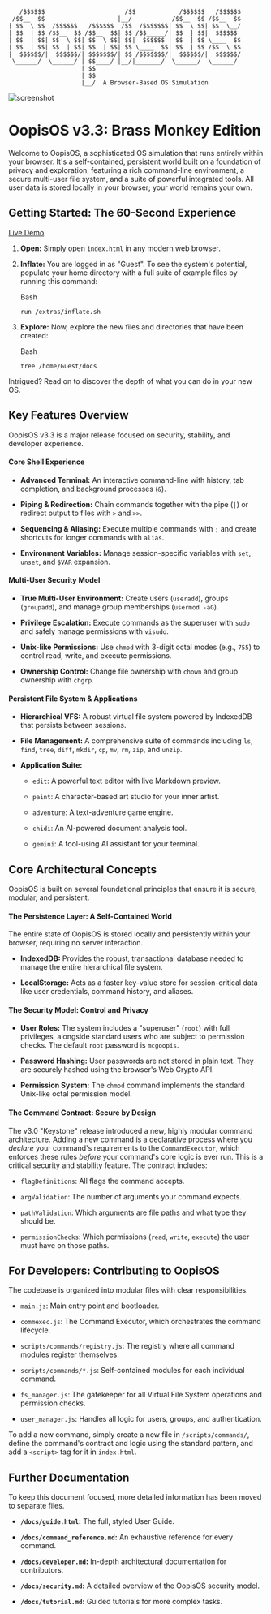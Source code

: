 ```  
   /$$$$$$                      /$$            /$$$$$$   /$$$$$$   
 /$$__  $$                    |__/           /$$__  $$ /$$__  $$  
| $$  \ $$  /$$$$$$   /$$$$$$  /$$  /$$$$$$$| $$  \ $$| $$  \__/  
| $$  | $$ /$$__  $$ /$$__  $$| $$ /$$_____/| $$  | $$|  $$$$$$   
| $$  | $$| $$  \ $$| $$  \ $$| $$|  $$$$$$ | $$  | $$ \____  $$  
| $$  | $$| $$  | $$| $$  | $$| $$ \____  $$| $$  | $$ /$$  \ $$  
|  $$$$$$/|  $$$$$$/| $$$$$$$/| $$ /$$$$$$$/|  $$$$$$/|  $$$$$$/  
 \______/  \______/ | $$____/ |__/|_______/  \______/  \______/   
                    | $$                                          
                    | $$                                          
                    |__/  A Browser-Based OS Simulation  
```
![screenshot](https://img.itch.zone/aW1hZ2UvMzY0MjMwOS8yMTc5MjgxNi5wbmc=/original/xXB3J6.png)

# OopisOS v3.3: Brass Monkey Edition

Welcome to OopisOS, a sophisticated OS simulation that runs entirely within your browser. It's a self-contained, persistent world built on a foundation of privacy and exploration, featuring a rich command-line environment, a secure multi-user file system, and a suite of powerful integrated tools. All user data is stored locally in your browser; your world remains your own.

## Getting Started: The 60-Second Experience

[Live Demo](https://aedmark.github.io/Oopis-OS/)

1. **Open:** Simply open `index.html` in any modern web browser.

2. **Inflate:** You are logged in as "Guest". To see the system's potential, populate your home directory with a full suite of example files by running this command:

   Bash

    ```
    run /extras/inflate.sh
    ```

3. **Explore:** Now, explore the new files and directories that have been created:

   Bash

    ```
    tree /home/Guest/docs
    ```


Intrigued? Read on to discover the depth of what you can do in your new OS.

## Key Features Overview

OopisOS v3.3 is a major release focused on security, stability, and developer experience.

#### Core Shell Experience

- **Advanced Terminal:** An interactive command-line with history, tab completion, and background processes (`&`).

- **Piping & Redirection:** Chain commands together with the pipe (`|`) or redirect output to files with `>` and `>>`.

- **Sequencing & Aliasing:** Execute multiple commands with `;` and create shortcuts for longer commands with `alias`.

- **Environment Variables:** Manage session-specific variables with `set`, `unset`, and `$VAR` expansion.


#### Multi-User Security Model

- **True Multi-User Environment:** Create users (`useradd`), groups (`groupadd`), and manage group memberships (`usermod -aG`).

- **Privilege Escalation:** Execute commands as the superuser with `sudo` and safely manage permissions with `visudo`.

- **Unix-like Permissions:** Use `chmod` with 3-digit octal modes (e.g., `755`) to control read, write, and execute permissions.

- **Ownership Control:** Change file ownership with `chown` and group ownership with `chgrp`.


#### Persistent File System & Applications

- **Hierarchical VFS:** A robust virtual file system powered by IndexedDB that persists between sessions.

- **File Management:** A comprehensive suite of commands including `ls`, `find`, `tree`, `diff`, `mkdir`, `cp`, `mv`, `rm`, `zip`, and `unzip`.

- **Application Suite:**

    - `edit`: A powerful text editor with live Markdown preview.

    - `paint`: A character-based art studio for your inner artist.

    - `adventure`: A text-adventure game engine.

    - `chidi`: An AI-powered document analysis tool.

    - `gemini`: A tool-using AI assistant for your terminal.


## Core Architectural Concepts

OopisOS is built on several foundational principles that ensure it is secure, modular, and persistent.

#### The Persistence Layer: A Self-Contained World

The entire state of OopisOS is stored locally and persistently within your browser, requiring no server interaction.

- **IndexedDB:** Provides the robust, transactional database needed to manage the entire hierarchical file system.

- **LocalStorage:** Acts as a faster key-value store for session-critical data like user credentials, command history, and aliases.


#### The Security Model: Control and Privacy

- **User Roles:** The system includes a "superuser" (`root`) with full privileges, alongside standard users who are subject to permission checks. The default `root` password is `mcgoopis`.

- **Password Hashing:** User passwords are not stored in plain text. They are securely hashed using the browser's Web Crypto API.

- **Permission System:** The `chmod` command implements the standard Unix-like octal permission model.


#### The Command Contract: Secure by Design

The v3.0 "Keystone" release introduced a new, highly modular command architecture. Adding a new command is a declarative process where you _declare_ your command's requirements to the `CommandExecutor`, which enforces these rules _before_ your command's core logic is ever run. This is a critical security and stability feature. The contract includes:

- `flagDefinitions`: All flags the command accepts.

- `argValidation`: The number of arguments your command expects.

- `pathValidation`: Which arguments are file paths and what type they should be.

- `permissionChecks`: Which permissions (`read`, `write`, `execute`) the user must have on those paths.


## For Developers: Contributing to OopisOS

The codebase is organized into modular files with clear responsibilities.

- `main.js`: Main entry point and bootloader.

- `commexec.js`: The Command Executor, which orchestrates the command lifecycle.

- `scripts/commands/registry.js`: The registry where all command modules register themselves.

- `scripts/commands/*.js`: Self-contained modules for each individual command.

- `fs_manager.js`: The gatekeeper for all Virtual File System operations and permission checks.

- `user_manager.js`: Handles all logic for users, groups, and authentication.


To add a new command, simply create a new file in `/scripts/commands/`, define the command's contract and logic using the standard pattern, and add a `<script>` tag for it in `index.html`.

## Further Documentation

To keep this document focused, more detailed information has been moved to separate files.

- **`/docs/guide.html`:** The full, styled User Guide.

- **`/docs/command_reference.md`:** An exhaustive reference for every command.

- **`/docs/developer.md`:** In-depth architectural documentation for contributors.

- **`/docs/security.md`:** A detailed overview of the OopisOS security model.

- **`/docs/tutorial.md`:** Guided tutorials for more complex tasks.
